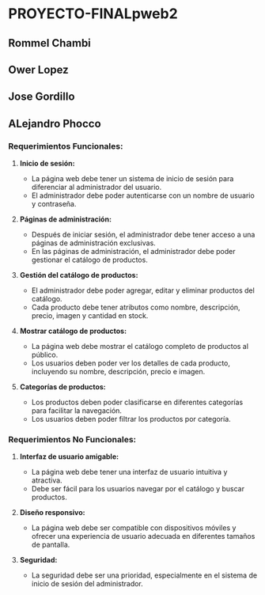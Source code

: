 # PROYECTO-FINALpweb2
## Rommel Chambi
## Ower Lopez
## Jose Gordillo
## ALejandro Phocco

### Requerimientos Funcionales:

1. **Inicio de sesión:**
   - La página web debe tener un sistema de inicio de sesión para diferenciar al administrador del usuario.
   - El administrador debe poder autenticarse con un nombre de usuario y contraseña.

2. **Páginas de administración:**
   - Después de iniciar sesión, el administrador debe tener acceso a una páginas de administración exclusivas.
   - En las páginas de administración, el administrador debe poder gestionar el catálogo de productos.

3. **Gestión del catálogo de productos:**
   - El administrador debe poder agregar, editar y eliminar productos del catálogo.
   - Cada producto debe tener atributos como nombre, descripción, precio, imagen y cantidad en stock.

4. **Mostrar catálogo de productos:**
   - La página web debe mostrar el catálogo completo de productos al público.
   - Los usuarios deben poder ver los detalles de cada producto, incluyendo su nombre, descripción, precio e imagen.

5. **Categorías de productos:**
   - Los productos deben poder clasificarse en diferentes categorías para facilitar la navegación.
   - Los usuarios deben poder filtrar los productos por categoría.

### Requerimientos No Funcionales:

1. **Interfaz de usuario amigable:**
   - La página web debe tener una interfaz de usuario intuitiva y atractiva.
   - Debe ser fácil para los usuarios navegar por el catálogo y buscar productos.

2. **Diseño responsivo:**
   - La página web debe ser compatible con dispositivos móviles y ofrecer una experiencia de usuario adecuada en diferentes tamaños de pantalla.

3. **Seguridad:**
   - La seguridad debe ser una prioridad, especialmente en el sistema de inicio de sesión del administrador.
